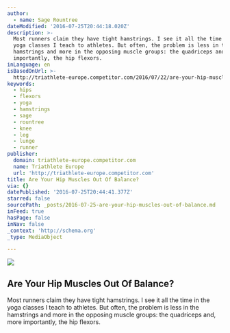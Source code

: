 ```yaml
---
author:
  - name: Sage Rountree
dateModified: '2016-07-25T20:44:18.020Z'
description: >-
  Most runners claim they have tight hamstrings. I see it all the time in the
  yoga classes I teach to athletes. But often, the problem is less in the
  hamstrings and more in the opposing muscle groups: the quadriceps and, more
  importantly, the hip flexors.
inLanguage: en
isBasedOnUrl: >-
  http://triathlete-europe.competitor.com/2016/07/22/are-your-hip-muscles-out-of-balance
keywords:
  - hips
  - flexors
  - yoga
  - hamstrings
  - sage
  - rountree
  - knee
  - leg
  - lunge
  - runner
publisher:
  domain: triathlete-europe.competitor.com
  name: Triathlete Europe
  url: 'http://triathlete-europe.competitor.com'
title: Are Your Hip Muscles Out Of Balance?
via: {}
datePublished: '2016-07-25T20:44:41.377Z'
starred: false
sourcePath: _posts/2016-07-25-are-your-hip-muscles-out-of-balance.md
inFeed: true
hasPage: false
inNav: false
_context: 'http://schema.org'
_type: MediaObject

---
```

<article style=""><img src="https://imgflo.herokuapp.com/graph/vahj1ThiexotieMo/ada54f506d09c68475b2d26c44b08c6d/noop.jpg?input=http://triathlete-europe.competitor.com/files/2015/11/hips.jpg" /><h1>Are Your Hip Muscles Out Of Balance?</h1><p>Most runners claim they have tight hamstrings. I see it all the time in the yoga classes I teach to athletes. But often, the problem is less in the hamstrings and more in the opposing muscle groups: the quadriceps and, more importantly, the hip flexors.</p></article>